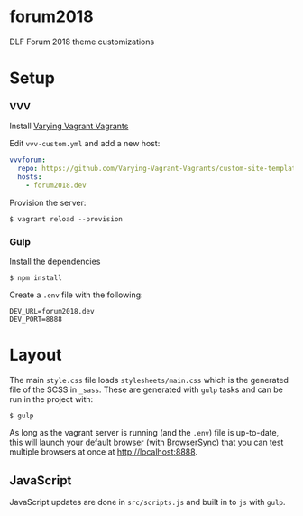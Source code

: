 # forum2018
DLF Forum 2018 theme customizations

# Setup

### VVV
Install [Varying Vagrant Vagrants](https://varyingvagrantvagrants.org)

Edit `vvv-custom.yml` and add a new host:

```yml
vvvforum:
  repo: https://github.com/Varying-Vagrant-Vagrants/custom-site-template.git
  hosts:
    - forum2018.dev
```

Provision the server:

```
$ vagrant reload --provision
```

### Gulp

Install the dependencies

```
$ npm install
```

Create a `.env` file with the following:

```
DEV_URL=forum2018.dev
DEV_PORT=8888
```

# Layout

The main `style.css` file loads `stylesheets/main.css` which is the generated file of the SCSS in `_sass`. These are generated with `gulp` tasks and can be run in the project with:

```
$ gulp
```

As long as the vagrant server is running (and the `.env`) file is up-to-date, this will launch your default browser (with [BrowserSync](https://www.browsersync.io)) that you can test multiple browsers at once at [http://localhost:8888](http://localhost:8888).

## JavaScript

JavaScript updates are done in `src/scripts.js` and built in to `js` with `gulp`. 
